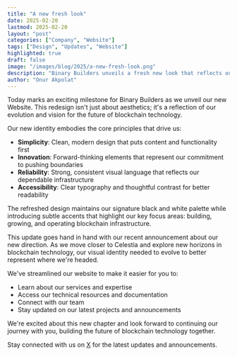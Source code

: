 ```yaml
---
title: "A new fresh look"
date: 2025-02-20
lastmod: 2025-02-20
layout: "post"
categories: ["Company", "Website"]
tags: ["Design", "Updates", "Website"]
highlighted: true
draft: false
image: "/images/blog/2025/a-new-fresh-look.png"
description: "Binary Builders unveils a fresh new look that reflects our vision for the future of blockchain technology."
author: "Onur Akpolat"
---
```

Today marks an exciting milestone for Binary Builders as we unveil our new Website. This redesign isn't just about aesthetics; it's a reflection of our evolution and vision for the future of blockchain technology.

Our new identity embodies the core principles that drive us:

- **Simplicity**: Clean, modern design that puts content and functionality first
- **Innovation**: Forward-thinking elements that represent our commitment to pushing boundaries
- **Reliability**: Strong, consistent visual language that reflects our dependable infrastructure
- **Accessibility**: Clear typography and thoughtful contrast for better readability

The refreshed design maintains our signature black and white palette while introducing subtle accents that highlight our key focus areas: building, growing, and operating blockchain infrastructure.

This update goes hand in hand with our recent announcement about our new direction. As we move closer to Celestia and explore new horizons in blockchain technology, our visual identity needed to evolve to better represent where we're headed.

We've streamlined our website to make it easier for you to:
- Learn about our services and expertise
- Access our technical resources and documentation
- Connect with our team
- Stay updated on our latest projects and announcements

We're excited about this new chapter and look forward to continuing our journey with you, building the future of blockchain technology together.

Stay connected with us on [X](https://x.com/binary_builders) for the latest updates and announcements. 